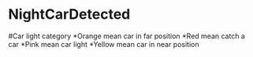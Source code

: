 # NightCarDetected
#Car light category
*Orange mean car in far position
*Red mean catch a car
*Pink mean car light
*Yellow mean car in near position
